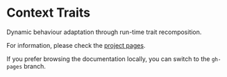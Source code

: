 Context Traits
==============

Dynamic behaviour adaptation through run-time trait recomposition.

For information, please check the
[project pages](http://tagae.github.io/context-traits/).

If you prefer browsing the documentation locally, you can switch to
the `gh-pages` branch.

